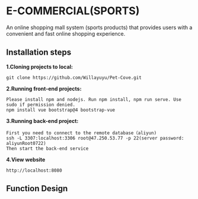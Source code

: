 # E-COMMERCIAL(SPORTS)

An online shopping mall system (sports products) that provides users with a convenient and fast online shopping experience.

## Installation steps

**1.Cloning projects to local:**

```
git clone https://github.com/Willayuyu/Pet-Cove.git
```

**2.Running front-end projects:**

```
Please install npm and nodejs. Run npm install, npm run serve. Use sudo if permission denied.
npm install vue bootstrap@4 bootstrap-vue
```

**3.Running back-end project:**

```
First you need to connect to the remote database（aliyun)
ssh -L 3307:localhost:3306 root@47.250.53.77 -p 22(server password: aliyunRoot0722)
Then start the back-end service

```

**4.View website**

```
http://localhost:8080
```

## Function Design

